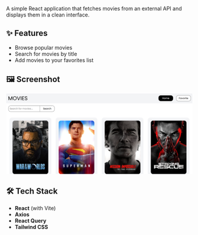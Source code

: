 A simple React application that fetches movies from an external API and displays them in a clean interface.

## ✨ Features
- Browse popular movies  
- Search for movies by title  
- Add movies to your favorites list  

## 🖼 Screenshot
![Movie Explorer Screenshot](./src/assets/Screenshot.png)

## 🛠 Tech Stack
- **React** (with Vite)
- **Axios**
- **React Query**
- **Tailwind CSS** 
